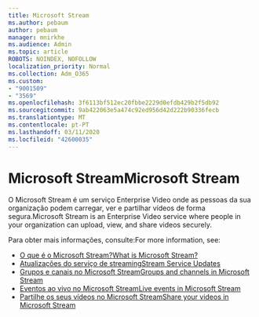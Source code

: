 ```yaml
---
title: Microsoft Stream
ms.author: pebaum
author: pebaum
manager: mnirkhe
ms.audience: Admin
ms.topic: article
ROBOTS: NOINDEX, NOFOLLOW
localization_priority: Normal
ms.collection: Adm_O365
ms.custom:
- "9001509"
- "3569"
ms.openlocfilehash: 3f6113bf512ec20fbbe2229d0efdb429b2f5db92
ms.sourcegitcommit: 9ab422063e5a474c92ed956d42d222b90336fecb
ms.translationtype: MT
ms.contentlocale: pt-PT
ms.lasthandoff: 03/11/2020
ms.locfileid: "42600035"
---
```

# <a name="microsoft-stream"></a><span data-ttu-id="5c5de-102">Microsoft Stream</span><span class="sxs-lookup"><span data-stu-id="5c5de-102">Microsoft Stream</span></span>

<span data-ttu-id="5c5de-103">O Microsoft Stream é um serviço Enterprise Video onde as pessoas da sua organização podem carregar, ver e partilhar vídeos de forma segura.</span><span class="sxs-lookup"><span data-stu-id="5c5de-103">Microsoft Stream is an Enterprise Video service where people in your organization can upload, view, and share videos securely.</span></span> 

<span data-ttu-id="5c5de-104">Para obter mais informações, consulte:</span><span class="sxs-lookup"><span data-stu-id="5c5de-104">For more information, see:</span></span>

- [<span data-ttu-id="5c5de-105">O que é o Microsoft Stream?</span><span class="sxs-lookup"><span data-stu-id="5c5de-105">What is Microsoft Stream?</span></span>](https://docs.microsoft.com/stream/overview)
- [<span data-ttu-id="5c5de-106">Atualizações do serviço de streaming</span><span class="sxs-lookup"><span data-stu-id="5c5de-106">Stream Service Updates</span></span>](https://techcommunity.microsoft.com/t5/microsoft-stream-service-updates/bd-p/StreamAnnouncements)
- [<span data-ttu-id="5c5de-107">Grupos e canais no Microsoft Stream</span><span class="sxs-lookup"><span data-stu-id="5c5de-107">Groups and channels in Microsoft Stream</span></span>](https://docs.microsoft.com/stream/groups-channels-organization)
- [<span data-ttu-id="5c5de-108">Eventos ao vivo no Microsoft Stream</span><span class="sxs-lookup"><span data-stu-id="5c5de-108">Live events in Microsoft Stream</span></span>](https://docs.microsoft.com/stream/live-event-overview)
- [<span data-ttu-id="5c5de-109">Partilhe os seus vídeos no Microsoft Stream</span><span class="sxs-lookup"><span data-stu-id="5c5de-109">Share your videos in Microsoft Stream</span></span>](https://docs.microsoft.com/stream/portal-share-video)